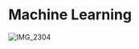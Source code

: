 # Machine Learning

![IMG_2304](https://github.com/user-attachments/assets/2aec1048-2074-4bd4-a6ac-107a8783e1f8)
